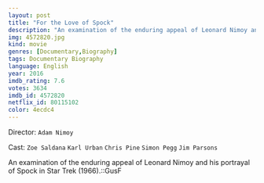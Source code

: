 ```yaml
---
layout: post
title: "For the Love of Spock"
description: "An examination of the enduring appeal of Leonard Nimoy and his portrayal of Spock in Star Trek (1966).::GusF.."
img: 4572820.jpg
kind: movie
genres: [Documentary,Biography]
tags: Documentary Biography 
language: English
year: 2016
imdb_rating: 7.6
votes: 3634
imdb_id: 4572820
netflix_id: 80115102
color: 4ecdc4
---
```

Director: `Adam Nimoy`  

Cast: `Zoe Saldana` `Karl Urban` `Chris Pine` `Simon Pegg` `Jim Parsons` 

An examination of the enduring appeal of Leonard Nimoy and his portrayal of Spock in Star Trek (1966).::GusF